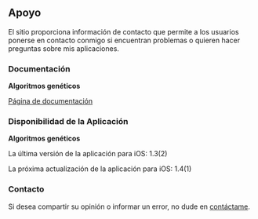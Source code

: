 ## Apoyo

El sitio proporciona información de contacto que permite a los usuarios ponerse en contacto conmigo si encuentran problemas o quieren hacer preguntas sobre mis aplicaciones.

### Documentación

**Algoritmos genéticos**

[Página de documentación](https://www.taketechease.com/optfinder/genetic-algorithms.html)
  
### Disponibilidad de la Aplicación

**Algoritmos genéticos**

La última versión de la aplicación para iOS: 1.3(2)
  
La próxima actualización de la aplicación para iOS: 1.4(1)
  
### Contacto

Si desea compartir su opinión o informar un error, no dude en [contáctame](mailto:i.d.kosinska@gmail.com).

